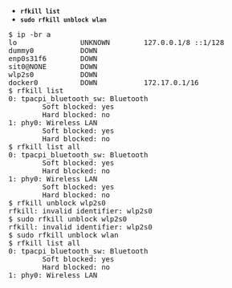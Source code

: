 - <code><b>rfkill list</b></code>
- <code><b>sudo rfkill unblock wlan</b></code>

<pre>
$ ip -br a
lo               UNKNOWN        127.0.0.1/8 ::1/128
dummy0           DOWN
enp0s31f6        DOWN
sit0@NONE        DOWN
wlp2s0           DOWN
docker0          DOWN           172.17.0.1/16
$ rfkill list
0: tpacpi_bluetooth_sw: Bluetooth
        Soft blocked: yes
        Hard blocked: no
1: phy0: Wireless LAN
        Soft blocked: yes
        Hard blocked: no
$ rfkill list all
0: tpacpi_bluetooth_sw: Bluetooth
        Soft blocked: yes
        Hard blocked: no
1: phy0: Wireless LAN
        Soft blocked: yes
        Hard blocked: no
$ rfkill unblock wlp2s0
rfkill: invalid identifier: wlp2s0
$ sudo rfkill unblock wlp2s0
rfkill: invalid identifier: wlp2s0
$ sudo rfkill unblock wlan
$ rfkill list all
0: tpacpi_bluetooth_sw: Bluetooth
        Soft blocked: yes
        Hard blocked: no
1: phy0: Wireless LAN
</pre>
